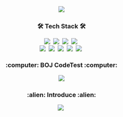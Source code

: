 <div align="center">
  <a href="https://github.com/Lairin-pdj">
		<img src="https://capsule-render.vercel.app/api?type=waving&color=auto&height=200&section=header&text=Dong-jun Park&fontSize=50&fontAlignY=5&animation=twinkling"/>
  <a>
  <br>
  
  <h3 align="center">🛠 Tech Stack 🛠</h3>
  <img src="https://img.shields.io/badge/C-A8B9CC?style=flat-square&logo=C&logoColor=white"/></a>&nbsp 
  <img src="https://img.shields.io/badge/C++-00599C?style=flat-square&logo=C%2B%2B&logoColor=white"/></a>&nbsp 
  <img src="https://img.shields.io/badge/Java-007396?style=flat-square&logo=Java&logoColor=white"/></a>&nbsp 
  <img src="https://img.shields.io/badge/Python-3776AB?style=flat-square&logo=Python&logoColor=white"/></a>&nbsp 
  <br>
	<img src="https://img.shields.io/badge/Android-3DDC84?style=flat-square&logo=Android&logoColor=white"/></a>&nbsp
	<img src="https://img.shields.io/badge/PHP-777BB4?style=flat-square&logo=PHP&logoColor=white"/></a>&nbsp
	<img src="https://img.shields.io/badge/Docker-2496ED?style=flat-square&logo=Docker&logoColor=white"/></a>&nbsp
  <img src="https://img.shields.io/badge/Mysql-4479A1?style=flat-square&logo=MySql&logoColor=white"/></a>&nbsp 
  <img src="https://img.shields.io/badge/aws-232F3E?style=flat-square&logo=amazon-aws&logoColor=white"/></a>&nbsp 
  <br>
  
  <h3 align="center">:computer: BOJ CodeTest :computer:</h3>
  <a href="https://www.acmicpc.net/user/pdj9696">
		<img src="http://mazassumnida.wtf/api/v2/generate_badge?boj=pdj9696"/>
  <a>
  <br>

  <h3 align="center">:alien: Introduce :alien:</h3>
	<a href="https://lairin-pdj.github.io/static_introduce/">
		<img src="https://img.shields.io/badge/-introduce-green?style=for-the-badge"/></a>&nbsp
  <a>	

</div>
